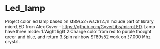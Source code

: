 # Led_lamp

Project color led lamp based on st89s52+ws2812./n
Include part of library microLED from Alex Gyver - https://github.com/GyverLibs/microLED.
Lamp have three mode:
  1.Wight light
  2.Change color from red to purple thought green and blue, and return
  3.Spin rainbow
ST89s52 work on 27.000 Mhz crystal.
